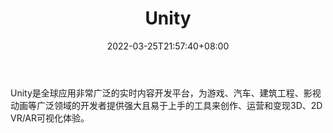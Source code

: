 ﻿---
weight: 
title: "Unity"
description: "Unity是全球应用非常广泛的实时内容开发平台，为游戏、汽车、建筑工程、影视动画等广泛领域的开发者提供强大且易于上手的工具来创作、运营和变现3D、2D VR/AR可视化体验。"
date: 2022-03-25T21:57:40+08:00
lastmod: 2022-03-25T16:45:40+08:00
draft: false
authors: ["Metabd"]
featuredImage: "209.png"
link: "https://unity.cn/"
tags: ["Unity","虚拟人"]
categories: ["navigation"]
navigation: ["虚拟人"]
lightgallery: true
toc: true
pinned: false
recommend: false
recommend1: false
---
Unity是全球应用非常广泛的实时内容开发平台，为游戏、汽车、建筑工程、影视动画等广泛领域的开发者提供强大且易于上手的工具来创作、运营和变现3D、2D VR/AR可视化体验。
